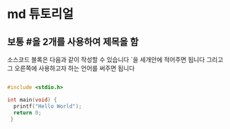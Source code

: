 # md 튜토리얼 
## 보통 #을 2개를 사용하여 제목을 함


소스코드 블록은 다음과 같이 작성할 수 있습니다 `을 세개안에 적어주면 됩니다
그리고 그 오른쪽에 사용하고자 하는 언어를 써주면 됩니다
```c

#include <stdio.h>

int main(void) {
  printf("Hello World");
  return 0;
 }
 
```

